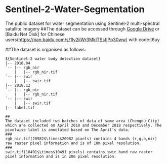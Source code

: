 # Sentinel-2-Water-Segmentation
The public dataset for water segmentation using Sentinel-2 multi-spectral satallite imagery
##The dataset can be accessed through [Google Drive](https://drive.google.com/file/d/1FZyT70mTAMyMYGSv8JcDj3uctnkjqtPZ/view?usp=sharing) or [Baidu Net Disk] for Chinese users(https://pan.baidu.com/s/1Iy2iiWr3MkITSsfjPp30ww) with code:t6uy

##The dataset is organised as follows:
  ~~~
  ${Sentinel-2 water body detection dataset}
  |-- 2018.04
  `-- |-- rgb_nir
      |   |-- rgb_nir.tif
  `-- |-- swir
      |   |-- swir.tif
  |-- 2018.12
  `-- |-- rgb_nir
      |   |-- rgb_nir.tif
  `-- |-- swir
      |   |-- swir.tif
  |-- label.tif

##
The dataset included two batches of data of same area (Chengdu City) which are collected on April 2018 and December 2018 respectively. The pixelwise label is annotated based on The April's data.
###
rgb_nir.tif(20982$\times$20982 pixels) contains 4 bands (r,g,b,nir) raw raster pixel information and is of 10m pixel resolution.
###
swir.tif(10491$\times$10491 pixels) contains swir band raw raster pixel information and is in 20m pixel resolution.
